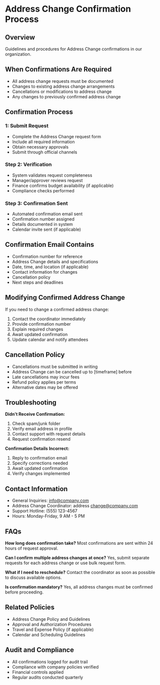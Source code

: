 # Address Change Confirmation Process

## Overview
Guidelines and procedures for Address Change confirmations in our organization.

## When Confirmations Are Required
- All address change requests must be documented
- Changes to existing address change arrangements
- Cancellations or modifications to address change
- Any changes to previously confirmed address change

## Confirmation Process

###  1: Submit Request
- Complete the Address Change request form
- Include all required information
- Obtain necessary approvals
- Submit through official channels

### Step 2: Verification
- System validates request completeness
- Manager/approver reviews request
- Finance confirms budget availability (if applicable)
- Compliance checks performed

### Step 3: Confirmation Sent
- Automated confirmation email sent
- Confirmation number assigned
- Details documented in system
- Calendar invite sent (if applicable)

## Confirmation Email Contains
- Confirmation number for reference
- Address Change details and specifications
- Date, time, and location (if applicable)
- Contact information for changes
- Cancellation policy
- Next steps and deadlines

## Modifying Confirmed Address Change
If you need to change a confirmed address change:
1. Contact the coordinator immediately
2. Provide confirmation number
3. Explain required changes
4. Await updated confirmation
5. Update calendar and notify attendees

## Cancellation Policy
- Cancellations must be submitted in writing
- Address Change can be cancelled up to [timeframe] before
- Late cancellations may incur fees
- Refund policy applies per terms
- Alternative dates may be offered

## Troubleshooting

**Didn't Receive Confirmation:**
1. Check spam/junk folder
2. Verify email address in profile
3. Contact support with request details
4. Request confirmation resend

**Confirmation Details Incorrect:**
1. Reply to confirmation email
2. Specify corrections needed
3. Await updated confirmation
4. Verify changes implemented

## Contact Information
- General Inquiries: info@company.com
- Address Change Coordinator: address change@company.com
- Support Hotline: (555) 123-4567
- Hours: Monday-Friday, 9 AM - 5 PM

## FAQs

**How long does confirmation take?**
Most confirmations are sent within 24 hours of request approval.

**Can I confirm multiple address changes at once?**
Yes, submit separate requests for each address change or use bulk request form.

**What if I need to reschedule?**
Contact the coordinator as soon as possible to discuss available options.

**Is confirmation mandatory?**
Yes, all address changes must be confirmed before proceeding.

## Related Policies
- Address Change Policy and Guidelines
- Approval and Authorization Procedures
- Travel and Expense Policy (if applicable)
- Calendar and Scheduling Guidelines

## Audit and Compliance
- All confirmations logged for audit trail
- Compliance with company policies verified
- Financial controls applied
- Regular audits conducted quarterly


